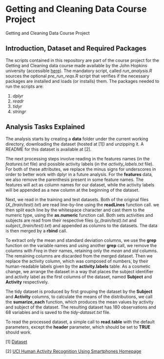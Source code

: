 # Getting and Cleaning Data Course Project
Getting and Cleaning Data Course Project

## Introduction, Dataset and Required Packages

The scripts contained in this repository are part of the course project for the Getting and Cleaning data course made available by the John Hopkins university (accessible [here](https://www.coursera.org/learn/data-cleaning/home/welcome)). The mandatory script, called *run_analysis.R* sources the optional *pre_run_reqs.R* script that verifies if the necessary packages are installed and loads (or installs) them. The packages needed to run the scripts are:

1. *dplyr*
2. *readr*
3. *tidyr*
4. *stringr*

## Analysis Tasks Explained

The analysis starts by creating a **data** folder under the current working directory, downloading the dataset (hosted at [1]) and unzipping it. A README for this dataset is available at [2].

The next processing steps involve reading in the features names (in the *features.txt* file) and possible activity labels (in the *activity_labels.txt* file). For both of these attributes, we replace the minus signs for underscores in order to better work with dplyr in a future analysis. For the **features** data, we also remove the parenthesis present in some feature names. The features will act as column names for our dataset, while the activity labels will be appended as a new column at the beginning of the dataset.

Next, we read in the training and test datasets. Both of the original files (*X_(train/test).txt*) are read line-by-line using the **readLines** function call. we then split each line by the whitespace character and cast them to the numeric type, using the **as.numeric** function call. Both sets activities and subjects are read from their respective files (*y_(train/test).txt* and *subject_(train/test).txt*) and appended as columns to the datasets. The data is then merged by a **rbind** call.

To extract only the mean and standard deviation columns, we use the **grep** function on the variable names and using another **grep** call, we remove the columns with *Freq* in their names, retaining only the *mean* and *std* columns. The remaining columns are discarded from the merged dataset. Then we replace the activity column, which was composed of numbers, by their human-readable labels given by the **activity.labels** table. As a cosmetic change, we arrange the dataset in a way that places the subject identifier and activity label as the first columns of the dataset, named **Subject** and **Activity** respectively.

The tidy dataset is produced by first grouping the dataset by the **Subject** and **Activity** columns, to calculate the means of the distributions, we call the **sumarize_each** function, which produces the mean values by activity and subject of the dataset. The resulting dataset has 180 observations and 68 variables and is saved to the *tidy-dataset.txt* file.

To read the processed dataset, a simple call to **read.table** with the default parameters, except the **header** parameter, which should be set to **TRUE** should work.

[1] [Dataset](https://d396qusza40orc.cloudfront.net/getdata%2Fprojectfiles%2FUCI%20HAR%20Dataset.zip)

[2] [UCI Human Activity Recognition Using Smartphones Homepage](http://archive.ics.uci.edu/ml/datasets/Human+Activity+Recognition+Using+Smartphones)
